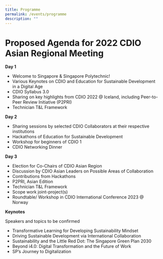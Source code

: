 ```yaml
---
title: Programme
permalink: /events/programme
description: ""
---
```

# Proposed Agenda for 2022 CDIO Asian Regional Meeting
**Day 1**

* Welcome to Singapore & Singapore Polytechnic!
* Various Keynotes on CDIO and Education for Sustainable Development in a Digital Age
* CDIO Syllabus 3.0 
* Sharing on key highlights from CDIO 2022 @ Iceland, including Peer-to-Peer Review Initiative (P2PRI)
* Technician T&L Framework

**Day 2**

* Sharing sessions by selected CDIO Collaborators at their respective institutions
* Hackathons of Education for Sustainable Development
* Workshop for beginners of CDIO 1
* CDIO Networking Dinner


**Day 3**

* Election for Co-Chairs of CDIO Asian Region
* Discussion by CDIO Asian Leaders on Possible Areas of Collaboration
* Contributions from Hackathons
* P2PRI, Asian Edition
* Technician T&L Framework
* Scope work joint-project(s)
* Roundtable/ Workshop in CDIO International Conference 2023 @ Norway


**Keynotes**

Speakers and topics to be confirmed

* Transformative Learning for Developing Sustainability Mindset
* Driving Sustainable Development via International Collaboration
* Sustainability and the Little Red Dot:  The Singapore Green Plan 2030
* Beyond i4.0: Digital Transformation and the Future of Work
* SP’s Journey to Digitalization